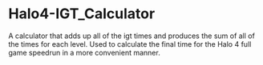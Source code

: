 # Halo4-IGT_Calculator
A calculator that adds up all of the igt times and produces the sum of all of the times for each level. Used to calculate the final time for the
Halo 4 full game speedrun in a more convenient manner.
